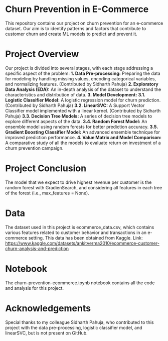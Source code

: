 # Churn Prevention in E-Commerce
This repository contains our project on churn prevention for an e-commerce dataset. Our aim is to identify patterns and factors that contribute to customer churn and create ML models to predict and prevent it.

# Project Overview
Our project is divided into several stages, with each stage addressing a specific aspect of the problem:
**1. Data Pre-processing:** Preparing the data for modeling by handling missing values, encoding categorical variables, and normalizing features. (Contributed by Sidharth Pahuja)
**2. Exploratory Data Analysis (EDA):** An in-depth analysis of the dataset to understand the characteristics and distribution of data.
**3. Model Development:**
  **3.1. Logistic Classifier Model:** A logistic regression model for churn prediction. (Contributed by Sidharth Pahuja)
  **3.2. LinearSVC:** A Support Vector Classifier model implemented with a linear kernel. (Contributed by Sidharth Pahuja)
  **3.3. Decision Tree Models:** A series of decision tree models to explore different aspects of the data.
  **3.4. Random Forest Model:** An ensemble model using random forests for better prediction accuracy.
  **3.5. Gradient Boosting Classifier Model:** An advanced ensemble technique for improved prediction performance. 
**4. Value Matrix and Model Comparison:** A comparative study of all the models to evaluate return on investment of a churn prevention campaign. 

# Project Conclusion
The model that we expect to drive highest revenue per customer is the random forest with GradienSearch, and considering all features in each tree of the forest (i.e., max_features = None).

# Data
The dataset used in this project is ecommerce_data.csv, which contains various features related to customer behavior and transactions in an e-commerce setting. This data  has been obtained from Kaggle. Link: https://www.kaggle.com/datasets/ankitverma2010/ecommerce-customer-churn-analysis-and-prediction

# Notebook
The churn-prevention-ecommerce.ipynb notebook contains all the code and analysis for this project.

# Acknowledgements
Special thanks to my colleague Sidharth Pahuja, who contributed to this project with the data pre-processing, logistic classifier model, and linearSVC, but is not present on GitHub.

